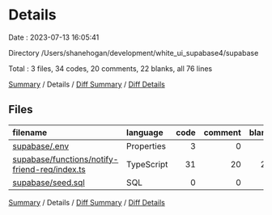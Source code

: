 # Details

Date : 2023-07-13 16:05:41

Directory /Users/shanehogan/development/white_ui_supabase4/supabase

Total : 3 files,  34 codes, 20 comments, 22 blanks, all 76 lines

[Summary](results.md) / Details / [Diff Summary](diff.md) / [Diff Details](diff-details.md)

## Files
| filename | language | code | comment | blank | total |
| :--- | :--- | ---: | ---: | ---: | ---: |
| [supabase/.env](/supabase/.env) | Properties | 3 | 0 | 0 | 3 |
| [supabase/functions/notify-friend-req/index.ts](/supabase/functions/notify-friend-req/index.ts) | TypeScript | 31 | 20 | 21 | 72 |
| [supabase/seed.sql](/supabase/seed.sql) | SQL | 0 | 0 | 1 | 1 |

[Summary](results.md) / Details / [Diff Summary](diff.md) / [Diff Details](diff-details.md)